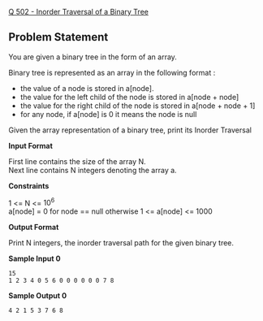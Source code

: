[Q 502 - Inorder Traversal of a Binary Tree](https://www.hackerrank.com/contests/may-jun-2023-ccc-lbrce-coding-practice-open/challenges/inorder-traversal-of-a-binary-tree)

**Problem Statement**
---
You are given a binary tree in the form of an array.

Binary tree is represented as an array in the following format :

- the value of a node is stored in a[node].
- the value for the left child of the node is stored in a[node + node]
- the value for the right child of the node is stored in a[node + node + 1]
- for any node, if a[node] is 0 it means the node is null

Given the array representation of a binary tree, print its Inorder Traversal

**Input Format**

First line contains the size of the array N.<br>
Next line contains N integers denoting the array a.

**Constraints**

1 <= N <= $10^6$ <br>
a[node] = 0 for node == null otherwise 1 <= a[node] <= 1000

**Output Format**

Print N integers, the inorder traversal path for the given binary tree.

**Sample Input 0**

```
15
1 2 3 4 0 5 6 0 0 0 0 0 0 7 8
```

**Sample Output 0**

```
4 2 1 5 3 7 6 8
```